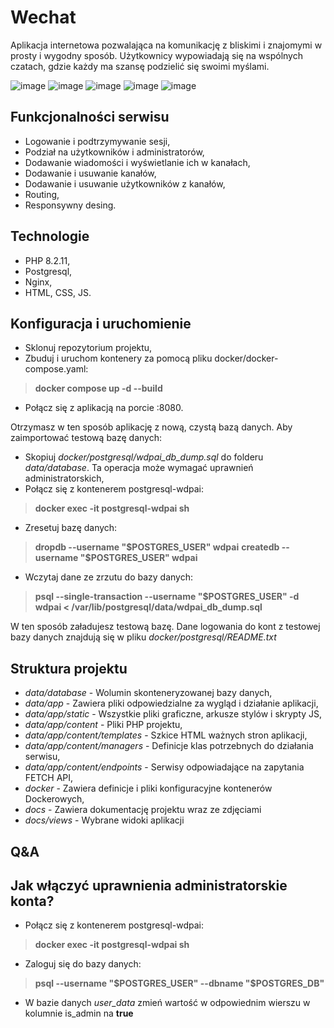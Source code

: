 # Wechat
Aplikacja internetowa pozwalająca na komunikację z bliskimi i znajomymi w prosty i wygodny sposób. Użytkownicy wypowiadają się na wspólnych czatach, gdzie każdy ma szansę podzielić się swoimi myślami.

![image](views/landing-page.png "Strona logowania")
![image](views/user-dashboard.png "Strona główna użytkownika")
![image](views/admin-dashboard.png "Strona główna administratora")
![image](views/login-page-responsive-mobile.png "Responsywne logowanie")
![image](views/user-dashboard-responsive-mobile.png "Mobilna strona główna użytkownika")

## Funkcjonalności serwisu
- Logowanie i podtrzymywanie sesji,
- Podział na użytkowników i administratorów,
- Dodawanie wiadomości i wyświetlanie ich w kanałach,
- Dodawanie i usuwanie kanałów,
- Dodawanie i usuwanie użytkowników z kanałów,
- Routing,
- Responsywny desing.

## Technologie
- PHP 8.2.11,
- Postgresql,
- Nginx,
- HTML, CSS, JS.

## Konfiguracja i uruchomienie
- Sklonuj repozytorium projektu,
- Zbuduj i uruchom kontenery za pomocą pliku docker/docker-compose.yaml:
>**docker compose up -d --build**
- Połącz się z aplikacją na porcie :8080.

Otrzymasz w ten sposób aplikację z nową, czystą bazą danych. Aby zaimportować testową bazę danych:
- Skopiuj *docker/postgresql/wdpai_db_dump.sql* do folderu *data/database*. Ta operacja może wymagać uprawnień administratorskich,
- Połącz się z kontenerem postgresql-wdpai:
>**docker exec -it postgresql-wdpai sh**
- Zresetuj bazę danych:
>**dropdb --username "\$POSTGRES_USER" wdpai**
>**createdb --username "\$POSTGRES_USER" wdpai**
- Wczytaj dane ze zrzutu do bazy danych:
>**psql --single-transaction --username "\$POSTGRES_USER" -d wdpai < /var/lib/postgresql/data/wdpai_db_dump.sql**

W ten sposób załadujesz testową bazę. Dane logowania do kont z testowej bazy danych znajdują się w pliku *docker/postgresql/README.txt*

## Struktura projektu
- *data/database* - Wolumin skonteneryzowanej bazy danych,
- *data/app* - Zawiera pliki odpowiedzialne za wygląd i działanie aplikacji,
- *data/app/static* - Wszystkie pliki graficzne, arkusze stylów i skrypty JS,
- *data/app/content* - Pliki PHP projektu,
- *data/app/content/templates* - Szkice HTML ważnych stron aplikacji,
- *data/app/content/managers* - Definicje klas potrzebnych do działania serwisu,
- *data/app/content/endpoints* - Serwisy odpowiadające na zapytania FETCH API,
- *docker* - Zawiera definicje i pliki konfiguracyjne kontenerów Dockerowych,
- *docs* - Zawiera dokumentację projektu wraz ze zdjęciami
- *docs/views* - Wybrane widoki aplikacji

## Q&A
Jak włączyć uprawnienia administratorskie konta?
-
- Połącz się z kontenerem postgresql-wdpai:
>**docker exec -it postgresql-wdpai sh**
- Zaloguj się do bazy danych:
> **psql --username "\$POSTGRES_USER" --dbname "\$POSTGRES_DB"**
- W bazie danych *user_data* zmień wartość w odpowiednim wierszu w kolumnie is_admin na **true**
